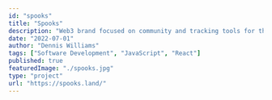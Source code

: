 ```yaml
---
id: "spooks"
title: "Spooks"
description: "Web3 brand focused on community and tracking tools for the Aptos ecosystem"
date: "2022-07-01"
author: "Dennis Williams"
tags: ["Software Development", "JavaScript", "React"]
published: true
featuredImage: "./spooks.jpg"
type: "project"
url: "https://spooks.land/"
---
```

